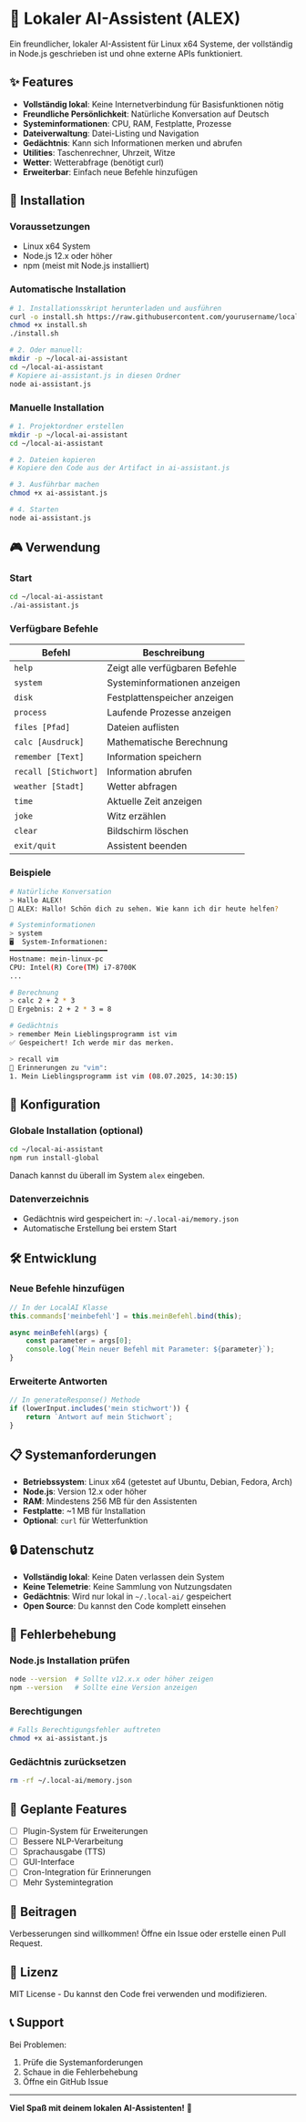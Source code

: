 # 🤖 Lokaler AI-Assistent (ALEX)

Ein freundlicher, lokaler AI-Assistent für Linux x64 Systeme, der vollständig in Node.js geschrieben ist und ohne externe APIs funktioniert.

## ✨ Features

- **Vollständig lokal**: Keine Internetverbindung für Basisfunktionen nötig
- **Freundliche Persönlichkeit**: Natürliche Konversation auf Deutsch
- **Systeminformationen**: CPU, RAM, Festplatte, Prozesse
- **Dateiverwaltung**: Datei-Listing und Navigation
- **Gedächtnis**: Kann sich Informationen merken und abrufen
- **Utilities**: Taschenrechner, Uhrzeit, Witze
- **Wetter**: Wetterabfrage (benötigt curl)
- **Erweiterbar**: Einfach neue Befehle hinzufügen

## 🚀 Installation

### Voraussetzungen

- Linux x64 System
- Node.js 12.x oder höher
- npm (meist mit Node.js installiert)

### Automatische Installation

```bash
# 1. Installationsskript herunterladen und ausführen
curl -o install.sh https://raw.githubusercontent.com/yourusername/local-ai-assistant/main/install.sh
chmod +x install.sh
./install.sh

# 2. Oder manuell:
mkdir -p ~/local-ai-assistant
cd ~/local-ai-assistant
# Kopiere ai-assistant.js in diesen Ordner
node ai-assistant.js
```

### Manuelle Installation

```bash
# 1. Projektordner erstellen
mkdir -p ~/local-ai-assistant
cd ~/local-ai-assistant

# 2. Dateien kopieren
# Kopiere den Code aus der Artifact in ai-assistant.js

# 3. Ausführbar machen
chmod +x ai-assistant.js

# 4. Starten
node ai-assistant.js
```

## 🎮 Verwendung

### Start

```bash
cd ~/local-ai-assistant
./ai-assistant.js
```

### Verfügbare Befehle

| Befehl | Beschreibung |
|--------|--------------|
| `help` | Zeigt alle verfügbaren Befehle |
| `system` | Systeminformationen anzeigen |
| `disk` | Festplattenspeicher anzeigen |
| `process` | Laufende Prozesse anzeigen |
| `files [Pfad]` | Dateien auflisten |
| `calc [Ausdruck]` | Mathematische Berechnung |
| `remember [Text]` | Information speichern |
| `recall [Stichwort]` | Information abrufen |
| `weather [Stadt]` | Wetter abfragen |
| `time` | Aktuelle Zeit anzeigen |
| `joke` | Witz erzählen |
| `clear` | Bildschirm löschen |
| `exit/quit` | Assistent beenden |

### Beispiele

```bash
# Natürliche Konversation
> Hallo ALEX!
💬 ALEX: Hallo! Schön dich zu sehen. Wie kann ich dir heute helfen?

# Systeminformationen
> system
🖥️  System-Informationen:
━━━━━━━━━━━━━━━━━━━━━━━━
Hostname: mein-linux-pc
CPU: Intel(R) Core(TM) i7-8700K
...

# Berechnung
> calc 2 + 2 * 3
🔢 Ergebnis: 2 + 2 * 3 = 8

# Gedächtnis
> remember Mein Lieblingsprogramm ist vim
✅ Gespeichert! Ich werde mir das merken.

> recall vim
🧠 Erinnerungen zu "vim":
1. Mein Lieblingsprogramm ist vim (08.07.2025, 14:30:15)
```

## 🔧 Konfiguration

### Globale Installation (optional)

```bash
cd ~/local-ai-assistant
npm run install-global
```

Danach kannst du überall im System `alex` eingeben.

### Datenverzeichnis

- Gedächtnis wird gespeichert in: `~/.local-ai/memory.json`
- Automatische Erstellung bei erstem Start

## 🛠️ Entwicklung

### Neue Befehle hinzufügen

```javascript
// In der LocalAI Klasse
this.commands['meinbefehl'] = this.meinBefehl.bind(this);

async meinBefehl(args) {
    const parameter = args[0];
    console.log(`Mein neuer Befehl mit Parameter: ${parameter}`);
}
```

### Erweiterte Antworten

```javascript
// In generateResponse() Methode
if (lowerInput.includes('mein stichwort')) {
    return `Antwort auf mein Stichwort`;
}
```

## 📋 Systemanforderungen

- **Betriebssystem**: Linux x64 (getestet auf Ubuntu, Debian, Fedora, Arch)
- **Node.js**: Version 12.x oder höher
- **RAM**: Mindestens 256 MB für den Assistenten
- **Festplatte**: ~1 MB für Installation
- **Optional**: `curl` für Wetterfunktion

## 🔒 Datenschutz

- **Vollständig lokal**: Keine Daten verlassen dein System
- **Keine Telemetrie**: Keine Sammlung von Nutzungsdaten
- **Gedächtnis**: Wird nur lokal in `~/.local-ai/` gespeichert
- **Open Source**: Du kannst den Code komplett einsehen

## 🐛 Fehlerbehebung

### Node.js Installation prüfen

```bash
node --version  # Sollte v12.x.x oder höher zeigen
npm --version   # Sollte eine Version anzeigen
```

### Berechtigungen

```bash
# Falls Berechtigungsfehler auftreten
chmod +x ai-assistant.js
```

### Gedächtnis zurücksetzen

```bash
rm -rf ~/.local-ai/memory.json
```

## 🚀 Geplante Features

- [ ] Plugin-System für Erweiterungen
- [ ] Bessere NLP-Verarbeitung
- [ ] Sprachausgabe (TTS)
- [ ] GUI-Interface
- [ ] Cron-Integration für Erinnerungen
- [ ] Mehr Systemintegration

## 🤝 Beitragen

Verbesserungen sind willkommen! Öffne ein Issue oder erstelle einen Pull Request.

## 📄 Lizenz

MIT License - Du kannst den Code frei verwenden und modifizieren.

## 📞 Support

Bei Problemen:
1. Prüfe die Systemanforderungen
2. Schaue in die Fehlerbehebung
3. Öffne ein GitHub Issue

---

**Viel Spaß mit deinem lokalen AI-Assistenten!** 🎉